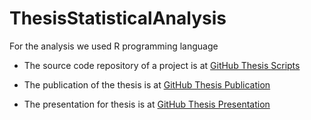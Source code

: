 # ThesisStatisticalAnalysis

For the analysis we used R programming language

* The source code repository of a project is at [GitHub Thesis Scripts](https://github.com/latifaabdullayeva/AutonomousSystemThesis)

* The publication of the thesis is at [GitHub Thesis Publication](https://github.com/latifaabdullayeva/Thesis/tree/master/Thesis%20Paper)

* The presentation for thesis is at [GitHub Thesis Presentation](https://github.com/latifaabdullayeva/Thesis/tree/master/Thesis%20Presentation)
